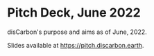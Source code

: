 # Pitch Deck, June 2022

disCarbon's purpose and aims as of June, 2022.

Slides available at https://pitch.discarbon.earth.
